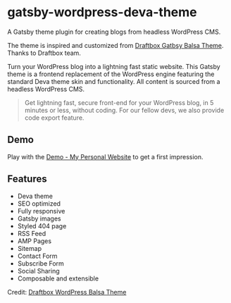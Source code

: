# gatsby-wordpress-deva-theme

A Gatsby theme plugin for creating blogs from headless WordPress CMS.

The theme is inspired and customized from [Draftbox Gatbsy Balsa Theme](https://github.com/draftbox-co/gatsby-wordpress-balsa-theme). Thanks to Draftbox team.

Turn your WordPress blog into a lightning fast static website. This Gatsby theme is a frontend replacement of the WordPress engine featuring the standard Deva theme skin and functionality. All content is sourced from a headless WordPress CMS.

> Get lightning fast, secure front-end for your WordPress blog, in 5 minutes or less, without coding. For our fellow devs, we also provide code export feature.

## Demo

Play with the [Demo - My Personal Website](https://durgeshgupta.com) to get a first impression.

## Features

- Deva theme
- SEO optimized
- Fully responsive
- Gatsby images
- Styled 404 page
- RSS Feed
- AMP Pages
- Sitemap
- Contact Form
- Subscribe Form
- Social Sharing
- Composable and extensible

Credit: [Draftbox WordPress Balsa Theme](https://github.com/draftbox-co/gatsby-wordpress-balsa-theme)
